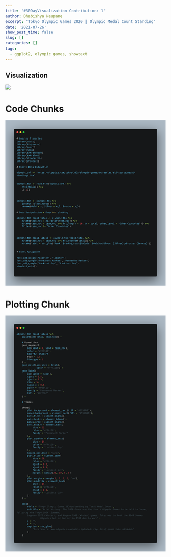 ```yaml
---
title: '#30DayVisualization Contribution: 1'
author: Bhabishya Neupane
excerpt: "Tokyo Olympic Games 2020 | Olympic Medal Count Standing"
date: '2021-07-26'
show_post_time: false
slug: []
categories: []
tags:
  - ggplot2, olympic games, showtext
---
```












## Visualization

<img src="{{< blogdown/postref >}}index_files/figure-html/plotting-1.png" width="1920" />

# Code Chunks

![plot1](plot1.png) 
# Plotting Chunk
![plot2](plot2.png)

